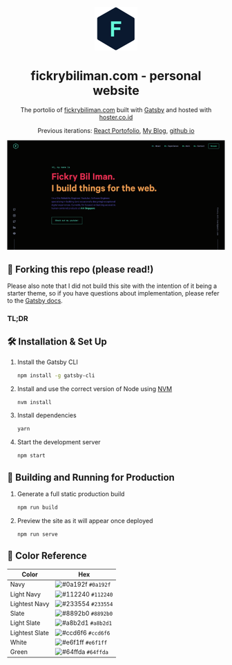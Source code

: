 <div align="center">
  <img alt="Logo" src="https://github.com/fickryiman/fickrybiliman.com/blob/main/src/images/logo.png" width="100" />
</div>
<h1 align="center">
  fickrybiliman.com - personal website
</h1>
<p align="center">
  The portolio of <a href="https://fickrybiliman.com" target="_blank">fickrybiliman.com</a> built with <a href="https://www.gatsbyjs.org/" target="_blank">Gatsby</a> and hosted with <a href="https://www.hoster.co.id/" target="_blank">hoster.co.id</a>
</p>
<p align="center">
  Previous iterations:
  <a href="https://github.com/biliman/my-react-portofolio" target="_blank">React Portofolio</a>,
  <a href="https://github.com/biliman/My-Blog " target="_blank">My Blog</a>,
  <a href="https://github.com/biliman/biliman.github.io" target="_blank">github io</a>
</p>

![demo](https://github.com/fickryiman/fickrybiliman.com/blob/main/src/images/demo.png)

## 🚨 Forking this repo (please read!)

Please also note that I did not build this site with the intention of it being a starter theme, so if you have questions about implementation, please refer to the [Gatsby docs](https://www.gatsbyjs.org/docs/).

### TL;DR

## 🛠 Installation & Set Up

1. Install the Gatsby CLI

   ```sh
   npm install -g gatsby-cli
   ```

2. Install and use the correct version of Node using [NVM](https://github.com/nvm-sh/nvm)

   ```sh
   nvm install
   ```

3. Install dependencies

   ```sh
   yarn
   ```

4. Start the development server

   ```sh
   npm start
   ```

## 🚀 Building and Running for Production

1. Generate a full static production build

   ```sh
   npm run build
   ```

1. Preview the site as it will appear once deployed

   ```sh
   npm run serve
   ```

## 🎨 Color Reference

| Color          | Hex                                                                |
| -------------- | ------------------------------------------------------------------ |
| Navy           | ![#0a192f](https://via.placeholder.com/10/0a192f?text=+) `#0a192f` |
| Light Navy     | ![#112240](https://via.placeholder.com/10/0a192f?text=+) `#112240` |
| Lightest Navy  | ![#233554](https://via.placeholder.com/10/303C55?text=+) `#233554` |
| Slate          | ![#8892b0](https://via.placeholder.com/10/8892b0?text=+) `#8892b0` |
| Light Slate    | ![#a8b2d1](https://via.placeholder.com/10/a8b2d1?text=+) `#a8b2d1` |
| Lightest Slate | ![#ccd6f6](https://via.placeholder.com/10/ccd6f6?text=+) `#ccd6f6` |
| White          | ![#e6f1ff](https://via.placeholder.com/10/e6f1ff?text=+) `#e6f1ff` |
| Green          | ![#64ffda](https://via.placeholder.com/10/64ffda?text=+) `#64ffda` |
